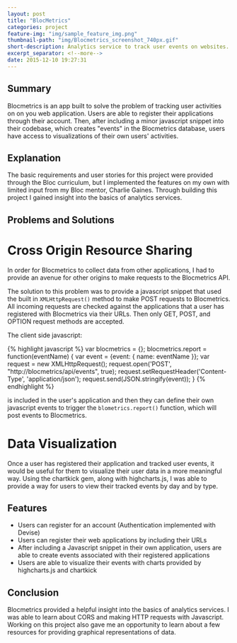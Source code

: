 ```yaml
---
layout: post
title: "BlocMetrics"
categories: project
feature-img: "img/sample_feature_img.png"
thumbnail-path: "img/Blocmetrics_screenshot_740px.gif"
short-description: Analytics service to track user events on websites.
excerpt_separator: <!--more-->
date: 2015-12-10 19:27:31
---
```

## Summary

Blocmetrics is an app built to solve the problem of tracking user activities on on you web application. Users are able to register their applications through their account. Then, after including a minor javascript snippet into their codebase, which creates "events" in the Blocmetrics database, users have access to visualizations of their own users' activities.
<!--more-->
## Explanation

The basic requirements and user stories for this project were provided through the Bloc curriculum, but I implemented the features on my own with limited input from my Bloc mentor, Charlie Gaines. Through building this project I gained insight into the basics of analytics services.

## Problems and Solutions

# Cross Origin Resource Sharing

In order for Blocmetrics to collect data from other applications, I had to provide an avenue for other origins to make requests to the Blocmetrics API.

The solution to this problem was to provide a javascript snippet that used the built in `XMLHttpRequest()` method to make POST requests to Blocmetrics. All incoming requests are checked against the applications that a user has registered with Blocmetrics via their URLs.  Then only GET, POST, and OPTION request methods are accepted.  

The client side javascript:

{% highlight javascript %}
var blocmetrics = {};
blocmetrics.report = function(eventName) {
  var event = {event: { name: eventName }};
  var request = new XMLHttpRequest();
  request.open('POST', "http://blocmetrics/api/events", true);
  request.setRequestHeader('Content-Type', 'application/json');
  request.send(JSON.stringify(event));
}
{% endhighlight %}

is included in the user's application and then they can define their own javascript events to trigger the `blometrics.report()` function, which will post events to Blocmetrics.


# Data Visualization

Once a user has registered their application and tracked user events, it would be useful for them to visualize their user data in a more meaningful way. Using the chartkick gem, along with highcharts.js, I was able to provide a way for users to view their tracked events by day and by type.

## Features

* Users can register for an account (Authentication implemented with Devise)
* Users can register their web applications by including their URLs
* After including a Javascript snippet in their own application, users are able to create events associated with their registered applications
* Users are able to visualize their events with charts provided by highcharts.js and chartkick

## Conclusion

Blocmetrics provided a helpful insight into the basics of analytics services. I was able to learn about CORS and making HTTP requests with Javascript. Working on this project also gave me an opportunity to learn about a few resources for providing graphical representations of data.
